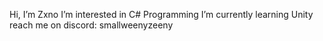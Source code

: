 Hi, I’m Zxno
I’m interested in C# Programming
I’m currently learning Unity
reach me on discord: smallweenyzeeny

<!---
ZxnoVRC/ZxnoVRC is a ✨ special ✨ repository because its `README.md` (this file) appears on your GitHub profile.
You can click the Preview link to take a look at your changes.
--->
